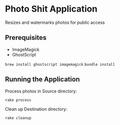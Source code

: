 # Photo Shit Application

Resizes and watermarks photos for public access

## Prerequisites

* ImageMagick
* GhostScript

`brew install ghostscript imagemagick`
`bundle install`

## Running the Application

Process photos in Source directory:

`rake process`


Clean up Destination directory:

`rake cleanup`
